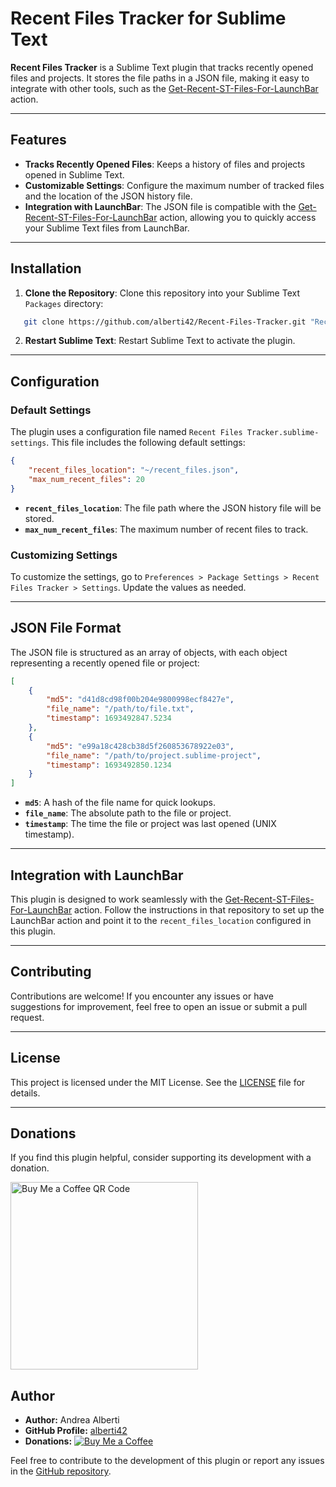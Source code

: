 # Recent Files Tracker for Sublime Text

**Recent Files Tracker** is a Sublime Text plugin that tracks recently opened files and projects. It stores the file paths in a JSON file, making it easy to integrate with other tools, such as the [Get-Recent-ST-Files-For-LaunchBar](https://github.com/alberti42/Get-Recent-ST-Files-For-LaunchBar) action.

---

## Features

- **Tracks Recently Opened Files**: Keeps a history of files and projects opened in Sublime Text.
- **Customizable Settings**: Configure the maximum number of tracked files and the location of the JSON history file.
- **Integration with LaunchBar**: The JSON file is compatible with the [Get-Recent-ST-Files-For-LaunchBar](https://github.com/alberti42/Get-Recent-ST-Files-For-LaunchBar) action, allowing you to quickly access your Sublime Text files from LaunchBar.

---

## Installation

1. **Clone the Repository**:
   Clone this repository into your Sublime Text `Packages` directory:

```bash
   git clone https://github.com/alberti42/Recent-Files-Tracker.git "Recent Files Tracker"
```

2. **Restart Sublime Text**:
   Restart Sublime Text to activate the plugin.

---

## Configuration

### Default Settings

The plugin uses a configuration file named `Recent Files Tracker.sublime-settings`. This file includes the following default settings:

```json
{
    "recent_files_location": "~/recent_files.json",
    "max_num_recent_files": 20
}
```

- **`recent_files_location`**: The file path where the JSON history file will be stored.
- **`max_num_recent_files`**: The maximum number of recent files to track.

### Customizing Settings

To customize the settings, go to `Preferences > Package Settings > Recent Files Tracker > Settings`. Update the values as needed.

---

## JSON File Format

The JSON file is structured as an array of objects, with each object representing a recently opened file or project:

```json
[
    {
        "md5": "d41d8cd98f00b204e9800998ecf8427e",
        "file_name": "/path/to/file.txt",
        "timestamp": 1693492847.5234
    },
    {
        "md5": "e99a18c428cb38d5f260853678922e03",
        "file_name": "/path/to/project.sublime-project",
        "timestamp": 1693492850.1234
    }
]
```

- **`md5`**: A hash of the file name for quick lookups.
- **`file_name`**: The absolute path to the file or project.
- **`timestamp`**: The time the file or project was last opened (UNIX timestamp).

---

## Integration with LaunchBar

This plugin is designed to work seamlessly with the [Get-Recent-ST-Files-For-LaunchBar](https://github.com/alberti42/Get-Recent-ST-Files-For-LaunchBar) action. Follow the instructions in that repository to set up the LaunchBar action and point it to the `recent_files_location` configured in this plugin.

---

## Contributing

Contributions are welcome! If you encounter any issues or have suggestions for improvement, feel free to open an issue or submit a pull request.

---

## License

This project is licensed under the MIT License. See the [LICENSE](LICENSE) file for details.

---

## Donations

If you find this plugin helpful, consider supporting its development with a donation.

[<img src="Images/buy_me_coffee.png" width=300 alt="Buy Me a Coffee QR Code"/>](https://buymeacoffee.com/alberti)

## Author

- **Author:** Andrea Alberti
- **GitHub Profile:** [alberti42](https://github.com/alberti42)
- **Donations:** [![Buy Me a Coffee](https://img.shields.io/badge/Donate-Buy%20Me%20a%20Coffee-orange)](https://buymeacoffee.com/alberti)

Feel free to contribute to the development of this plugin or report any issues in the [GitHub repository](https://github.com/alberti42/obsidian-plugins-annotations/issues).
